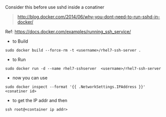Consider this before use sshd inside a conatiner
> http://blog.docker.com/2014/06/why-you-dont-need-to-run-sshd-in-docker/

Ref: https://docs.docker.com/examples/running_ssh_service/ 

* to Build

```sudo docker build --force-rm -t <username>/rhel7-ssh-server .```
 
* to Run

```sudo docker run -d --name rhel7-sshserver  <username>/rhel7-ssh-server```

* now you can use

```sudo docker inspect --format '{{ .NetworkSettings.IPAddress }}' <conatiner id>```

* to get the IP addr and then

```ssh root@<container ip addr>```
